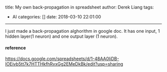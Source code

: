 title: My own back-propagation in spreadsheet
author: Derek Liang
tags:
  - AI
categories: []
date: 2018-03-10 22:01:00
---
I just made a back-propagation alghorithm in google doc. It has one input, 1 hidden layer(1 neuron) and one output layer (1 neuron). 

#### reference
https://docs.google.com/spreadsheets/d/1-48AA0IiDB-IOEivb5tt7k7HTTHkfhRvxGg2EMeDkBk/edit?usp=sharing